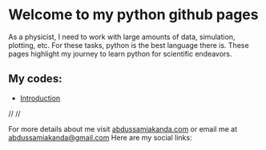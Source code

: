 # Welcome to my python github pages

As a physicist, I need to work with large amounts of data, simulation, plotting, etc. For these tasks, python is the best language there is. These pages highlight my journey to learn python for scientific endeavors.

## My codes:

- [Introduction](https://abdussamiakanda.github.io/python/introduction)



// //

For more details about me visit [abdussamiakanda.com](https://abdussamiakanda.com) or email me at [abdussamiakanda@gmail.com](mailto:abdussamiakanda@gmail.com)
Here are my social links:
 

